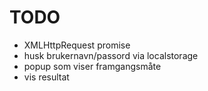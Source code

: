 # TODO

- XMLHttpRequest promise
- husk brukernavn/passord via localstorage
- popup som viser framgangsmåte
- vis resultat
